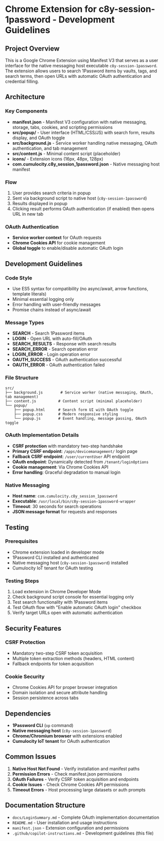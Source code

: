 # Chrome Extension for c8y-session-1password - Development Guidelines

## Project Overview

This is a Google Chrome Extension using Manifest V3 that serves as a user interface for the native messaging host executable `c8y-session-1password`. The extension allows users to search 1Password items by vaults, tags, and search terms, then open URLs with automatic OAuth authentication and credential filling.

## Architecture

### Key Components
- **manifest.json** - Manifest V3 configuration with native messaging, storage, tabs, cookies, and scripting permissions
- **src/popup/** - User interface (HTML/CSS/JS) with search form, results display, and OAuth toggle
- **src/background.js** - Service worker handling native messaging, OAuth authentication, and tab management
- **src/content.js** - Minimal content script (placeholder)
- **icons/** - Extension icons (16px, 48px, 128px)
- **com.cumulocity.c8y_session_1password.json** - Native messaging host manifest

### Flow
1. User provides search criteria in popup
2. Sent via background script to native host (`c8y-session-1password`)
3. Results displayed in popup
4. Clicking result performs OAuth authentication (if enabled) then opens URL in new tab

### OAuth Authentication
- **Service worker context** for OAuth requests
- **Chrome Cookies API** for cookie management
- **Global toggle** to enable/disable automatic OAuth login

## Development Guidelines

### Code Style
- Use ES5 syntax for compatibility (no async/await, arrow functions, template literals)
- Minimal essential logging only
- Error handling with user-friendly messages
- Promise chains instead of async/await

### Message Types
- **SEARCH** - Search 1Password items
- **LOGIN** - Open URL with auto-fill/OAuth
- **SEARCH_RESULTS** - Response with search results
- **SEARCH_ERROR** - Search operation error
- **LOGIN_ERROR** - Login operation error
- **OAUTH_SUCCESS** - OAuth authentication successful
- **OAUTH_ERROR** - OAuth authentication failed

### File Structure
```
src/
├── background.js        # Service worker (native messaging, OAuth, tab management)
├── content.js          # Content script (minimal placeholder)
└── popup/
    ├── popup.html      # Search form UI with OAuth toggle
    ├── popup.css       # Modern responsive styling
    └── popup.js        # Event handling, message passing, OAuth toggle
```

### OAuth Implementation Details
- **CSRF protection** with mandatory two-step handshake
- **Primary CSRF endpoint**: `/apps/devicemanagement/` login page
- **Fallback CSRF endpoint**: `/user/currentUser` API endpoint
- **OAuth endpoint**: Dynamically detected from `/tenant/loginOptions`
- **Cookie management**: Via Chrome Cookies API
- **Error handling**: Graceful degradation to manual login

### Native Messaging
- **Host name**: `com.cumulocity.c8y_session_1password`
- **Executable**: `/usr/local/bin/c8y-session-1password-wrapper`
- **Timeout**: 30 seconds for search operations
- **JSON message format** for requests and responses

## Testing

### Prerequisites
- Chrome extension loaded in developer mode
- 1Password CLI installed and authenticated
- Native messaging host (`c8y-session-1password`) installed
- Cumulocity IoT tenant for OAuth testing

### Testing Steps
1. Load extension in Chrome Developer Mode
2. Check background script console for essential logging only
3. Test search functionality with 1Password items
4. Test OAuth flow with "Enable automatic OAuth login" checkbox
5. Verify target URLs open with automatic authentication

## Security Features

### CSRF Protection
- Mandatory two-step CSRF token acquisition
- Multiple token extraction methods (headers, HTML content)
- Fallback endpoints for token acquisition

### Cookie Security
- Chrome Cookies API for proper browser integration
- Domain isolation and secure attribute handling
- Session persistence across tabs

## Dependencies
- **1Password CLI** (`op` command)
- **Native messaging host** (`c8y-session-1password`)
- **Chrome/Chromium browser** with extensions enabled
- **Cumulocity IoT tenant** for OAuth authentication

## Common Issues
1. **Native Host Not Found** - Verify installation and manifest paths
2. **Permission Errors** - Check manifest.json permissions
3. **OAuth Failures** - Verify CSRF token acquisition and endpoints
4. **Cookie Issues** - Check Chrome Cookies API permissions
5. **Timeout Errors** - Host processing large datasets or auth prompts

## Documentation Structure
- `docs/LoginSummary.md` - Complete OAuth implementation documentation
- `README.md` - User installation and usage instructions
- `manifest.json` - Extension configuration and permissions
- `.github/copilot-instructions.md` - Development guidelines (this file)